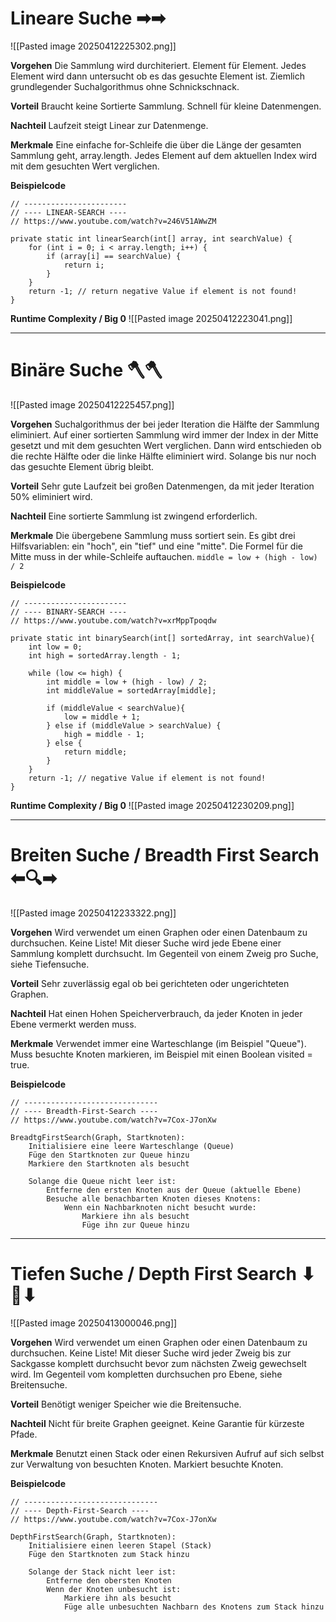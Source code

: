 
# **Lineare Suche** ➡➡

![[Pasted image 20250412225302.png]]

**Vorgehen**
Die Sammlung wird durchiteriert. Element für Element. Jedes Element wird dann untersucht ob es das gesuchte Element ist. Ziemlich grundlegender Suchalgorithmus ohne Schnickschnack.

**Vorteil**
Braucht keine Sortierte Sammlung. Schnell für kleine Datenmengen.

**Nachteil**
Laufzeit steigt Linear zur Datenmenge.

**Merkmale**
Eine einfache for-Schleife die über die Länge der gesamten Sammlung geht, array.length. Jedes Element auf dem aktuellen Index wird mit dem gesuchten Wert verglichen.

**Beispielcode**
```
// -----------------------  
// ---- LINEAR-SEARCH ----  
// https://www.youtube.com/watch?v=246V51AWwZM  

private static int linearSearch(int[] array, int searchValue) {  
    for (int i = 0; i < array.length; i++) {  
        if (array[i] == searchValue) {  
            return i;  
        }  
    }  
    return -1; // return negative Value if element is not found!  
}
```

**Runtime Complexity / Big 0**
![[Pasted image 20250412223041.png]]


---


# **Binäre Suche** 🪓🪓

![[Pasted image 20250412225457.png]]

**Vorgehen**
Suchalgorithmus der bei jeder Iteration die Hälfte der Sammlung eliminiert. Auf einer sortierten Sammlung wird immer der Index in der Mitte gesetzt und mit dem gesuchten Wert verglichen. Dann wird entschieden ob die rechte Hälfte oder die linke Hälfte eliminiert wird. Solange bis nur noch das gesuchte Element übrig bleibt.

**Vorteil**
Sehr gute Laufzeit bei großen Datenmengen, da mit jeder Iteration 50% eliminiert wird.

**Nachteil**
Eine sortierte Sammlung ist zwingend erforderlich.

**Merkmale**
Die übergebene Sammlung muss sortiert sein. Es gibt drei Hilfsvariablen: ein "hoch", ein "tief" und eine "mitte". Die Formel für die Mitte muss in der while-Schleife auftauchen.
```middle = low + (high - low) / 2```

**Beispielcode**
```
// -----------------------  
// ---- BINARY-SEARCH ----  
// https://www.youtube.com/watch?v=xrMppTpoqdw  

private static int binarySearch(int[] sortedArray, int searchValue){  
    int low = 0;  
    int high = sortedArray.length - 1;  
  
    while (low <= high) {  
        int middle = low + (high - low) / 2;  
        int middleValue = sortedArray[middle];  
  
        if (middleValue < searchValue){  
            low = middle + 1;  
        } else if (middleValue > searchValue) {  
            high = middle - 1;  
        } else {  
            return middle;  
        }  
    }  
    return -1; // negative Value if element is not found!  
}
```

**Runtime Complexity / Big 0**
![[Pasted image 20250412230209.png]]


---


# **Breiten Suche / Breadth First Search** ⬅🔍➡

![[Pasted image 20250412233322.png]]

**Vorgehen**
Wird verwendet um einen Graphen oder einen Datenbaum zu durchsuchen. Keine Liste!
Mit dieser Suche wird jede Ebene einer Sammlung komplett durchsucht. Im Gegenteil von einem Zweig pro Suche, siehe Tiefensuche.

**Vorteil**
Sehr zuverlässig egal ob bei gerichteten oder ungerichteten Graphen.

**Nachteil**
Hat einen Hohen Speicherverbrauch, da jeder Knoten in jeder Ebene vermerkt werden muss.

**Merkmale**
Verwendet immer eine Warteschlange (im Beispiel "Queue"). Muss besuchte Knoten markieren, im Beispiel mit einen Boolean visited = true.

**Beispielcode**
```
// ------------------------------  
// ---- Breadth-First-Search ----  
// https://www.youtube.com/watch?v=7Cox-J7onXw

BreadtgFirstSearch(Graph, Startknoten):
    Initialisiere eine leere Warteschlange (Queue)
    Füge den Startknoten zur Queue hinzu
    Markiere den Startknoten als besucht
    
	Solange die Queue nicht leer ist:
        Entferne den ersten Knoten aus der Queue (aktuelle Ebene)
        Besuche alle benachbarten Knoten dieses Knotens:
            Wenn ein Nachbarknoten nicht besucht wurde:
	            Markiere ihn als besucht
	            Füge ihn zur Queue hinzu

```


---


# **Tiefen Suche / Depth First Search** ⬇🔎⬇

![[Pasted image 20250413000046.png]]

**Vorgehen**
Wird verwendet um einen Graphen oder einen Datenbaum zu durchsuchen. Keine Liste!
Mit dieser Suche wird jeder Zweig bis zur Sackgasse komplett durchsucht bevor zum nächsten Zweig gewechselt wird. Im Gegenteil vom kompletten durchsuchen pro Ebene, siehe Breitensuche.

**Vorteil**
Benötigt weniger Speicher wie die Breitensuche.

**Nachteil**
Nicht für breite Graphen geeignet. Keine Garantie für kürzeste Pfade.

**Merkmale**
Benutzt einen Stack oder einen Rekursiven Aufruf auf sich selbst zur Verwaltung von besuchten Knoten. Markiert besuchte Knoten.

**Beispielcode**
```
// ------------------------------  
// ---- Depth-First-Search ----  
// https://www.youtube.com/watch?v=7Cox-J7onXw

DepthFirstSearch(Graph, Startknoten):
	Initialisiere einen leeren Stapel (Stack)
	Füge den Startknoten zum Stack hinzu

	Solange der Stack nicht leer ist:
		Entferne den obersten Knoten
		Wenn der Knoten unbesucht ist:
			Markiere ihn als besucht
			Füge alle unbesuchten Nachbarn des Knotens zum Stack hinzu

```
